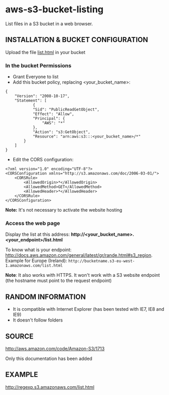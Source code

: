 aws-s3-bucket-listing
=====================

List files in a S3 bucket in a web browser.

INSTALLATION & BUCKET CONFIGURATION
-----------------------------------

Upload the file [list.html](https://raw.githubusercontent.com/caussourd/aws-s3-bucket-listing/master/list.html) in your bucket

### In the bucket Permissions
- Grant Everyone to list
- Add this bucket policy, replacing \<your_bucket_name>\:
```
{
    "Version": "2008-10-17",
    "Statement": [
		    {
			"Sid": "PublicReadGetObject",
			"Effect": "Allow",
			"Principal": {
				"AWS": "*"
			},
			"Action": "s3:GetObject",
			"Resource": "arn:aws:s3:::<your_bucket_name>/*"
		}
	]
}
 ```

- Edit the CORS configuration:
```
<?xml version="1.0" encoding="UTF-8"?>
<CORSConfiguration xmlns="http://s3.amazonaws.com/doc/2006-03-01/">
    <CORSRule>
        <AllowedOrigin>*</AllowedOrigin>
        <AllowedMethod>GET</AllowedMethod>
        <AllowedHeader>*</AllowedHeader>
    </CORSRule>
</CORSConfiguration>
```

**Note:** It's not necessary to activate the website hosting

### Access the web page
Display the list at this address: 
**http://\<your_bucket_name\>.\<your_endpoint\>/list.html**

To know what is your endpoint: http://docs.aws.amazon.com/general/latest/gr/rande.html#s3_region. Example for Europe (Ireland): `http://bucketname.s3-eu-west-1.amazonaws.com/list.html`

**Note**: It also works with HTTPS. It won't work with a S3 website endpoint (the hostname must point to the request endpoint)

RANDOM INFORMATION
------------------
- It is compatible with Internet Explorer (has been tested with IE7, IE8 and IE9)
- It doesn't follow folders 

SOURCE
------
http://aws.amazon.com/code/Amazon-S3/1713

Only this documentation has been added

EXAMPLE
-------
http://regexp.s3.amazonaws.com/list.html